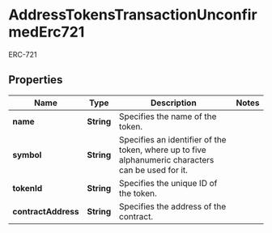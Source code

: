 

# AddressTokensTransactionUnconfirmedErc721

ERC-721

## Properties

Name | Type | Description | Notes
------------ | ------------- | ------------- | -------------
**name** | **String** | Specifies the name of the token. | 
**symbol** | **String** | Specifies an identifier of the token, where up to five alphanumeric characters can be used for it. | 
**tokenId** | **String** | Specifies the unique ID of the token. | 
**contractAddress** | **String** | Specifies the address of the contract. | 



